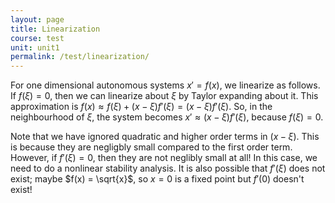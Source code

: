 ```yaml
---
layout: page
title: Linearization
course: test
unit: unit1
permalink: /test/linearization/
---
```


For one dimensional autonomous systems $x' = f(x)$, we linearize as follows. If $f(\xi) = 0$, then we can linearize about $\xi$ by Taylor expanding about it. This approximation is $f(x) \approx f(\xi) + (x-\xi)f'(\xi) = (x-\xi)f'(\xi)$. So, in the neighbourhood of $\xi$, the system becomes $x' \approx (x-\xi)f'(\xi)$, because $f(\xi) = 0$. 

Note that we have ignored quadratic and higher order terms in $(x-\xi)$. This is because they are negligbly small compared to the first order term. However, if $f'(\xi) = 0$, then they are not neglibly small at all! In this case, we need to do a nonlinear stability analysis. It is also possible that $f'(\xi)$ does not exist; maybe $f(x) = \sqrt{x}$, so $x= 0$ is a fixed point but $f'(0)$ doesn't exist! 






